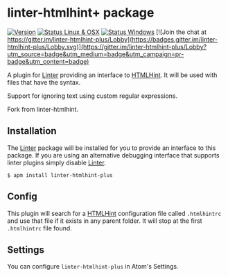 # linter-htmlhint+ package
[![Version](https://img.shields.io/apm/v/linter-htmlhint-plus.svg?style=flat-square)](https://atom.io/packages/linter-htmlhint-plus)
[![Status Linux & OSX](https://img.shields.io/travis/hex-ci/linter-htmlhint-plus.svg?style=flat-square&label=Linux%20%26%20OSX)](https://travis-ci.org/hex-ci/linter-htmlhint-plus)
[![Status Windows](https://img.shields.io/appveyor/ci/hex-ci/linter-htmlhint-plus.svg?style=flat-square&label=Windows)](https://ci.appveyor.com/project/hex-ci/linter-htmlhint-plus)
[![Join the chat at https://gitter.im/linter-htmlhint-plus/Lobby](https://badges.gitter.im/linter-htmlhint-plus/Lobby.svg)](https://gitter.im/linter-htmlhint-plus/Lobby?utm_source=badge&utm_medium=badge&utm_campaign=pr-badge&utm_content=badge)

A plugin for [Linter] providing an interface to [HTMLHint]. It will be used with files that have the syntax.

Support for ignoring text using custom regular expressions.

Fork from linter-htmlhint.

## Installation

The [Linter] package will be installed for you to provide an interface to this package. If you are using an alternative debugging interface that supports linter plugins simply disable [Linter].

```ShellSession
$ apm install linter-htmlhint-plus
```

## Config

This plugin will search for a [HTMLHint] configuration file called `.htmlhintrc` and use that file if it exists in any parent folder. It will stop at the first `.htmlhintrc` file found.

## Settings

You can configure `linter-htmlhint-plus` in Atom's Settings.

[linter]: https://github.com/atom-community/linter "Linter"
[HTMLHint]: https://github.com/htmlhint/HTMLHint "HTMLHint"
